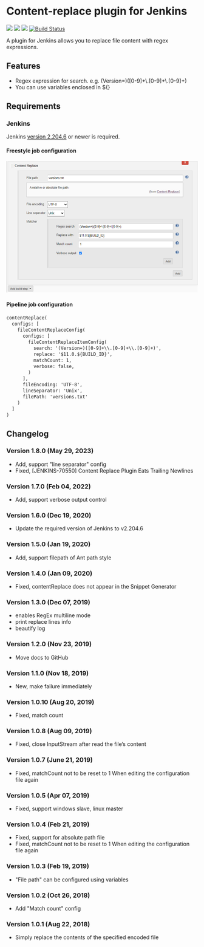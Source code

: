 Content-replace plugin for Jenkins
=========================

[![](https://img.shields.io/jenkins/plugin/v/content-replace.svg)](https://plugins.jenkins.io/content-replace)
[![](https://img.shields.io/github/release/jenkinsci/content-replace.svg?label=changelog)](https://github.com/jenkinsci/content-replace/releases/latest)
[![](https://img.shields.io/jenkins/plugin/i/content-replace.svg?color=green)](https://plugins.jenkins.io/content-replace)
[![Build Status](https://ci.jenkins.io/job/Plugins/job/content-replace-plugin/job/master/badge/icon)](https://ci.jenkins.io/job/Plugins/job/content-replace-plugin/job/master/)


A plugin for Jenkins allows you to replace file content with regex
expressions.

  

## Features

-   Regex expression for search. e.g.
    (Version=)(\[0-9\]+\\.\[0-9\]+\\.\[0-9\]+)
-   You can use variables enclosed in ${}  

## Requirements

### Jenkins

Jenkins [version 2.204.6](https://jenkins.io/changelog#v2.204.6) or newer is
required.

  

#### Freestyle job configuration

![Freestyle](./doc/Freestyle-job-configuration.png)

#### Pipeline job configuration
```
contentReplace(
  configs: [
    fileContentReplaceConfig(
      configs: [
        fileContentReplaceItemConfig(
          search: '(Version=)([0-9]+\\.[0-9]+\\.[0-9]+)',
          replace: '$11.0.${BUILD_ID}',
          matchCount: 1,
          verbose: false,
        )
      ],
      fileEncoding: 'UTF-8',
      lineSeparator: 'Unix',
      filePath: 'versions.txt'
    )
  ]
)
```

## Changelog
### Version 1.8.0 (May 29, 2023)

-   Add, support "line separator" config
-   Fixed, [JENKINS-70550] Content Replace Plugin Eats Trailing Newlines

### Version 1.7.0 (Feb 04, 2022)

-   Add, support verbose output control

### Version 1.6.0 (Dec 19, 2020)

-   Update the required version of Jenkins to v2.204.6

### Version 1.5.0 (Jan 19, 2020)

-   Add, support filepath of Ant path style

### Version 1.4.0 (Jan 09, 2020)

-   Fixed, contentReplace does not appear in the Snippet Generator

### Version 1.3.0 (Dec 07, 2019)

-   enables RegEx multiline mode
-   print replace lines info
-   beautify log

### Version 1.2.0 (Nov 23, 2019)

-   Move docs to GitHub

### Version 1.1.0 (Nov 18, 2019)

-   New, make failure immediately

### Version 1.0.10 (Aug 20, 2019)

-   Fixed, match count

### Version 1.0.8 (Aug 09, 2019)

-   Fixed, close InputStream after read the file‘s content

### Version 1.0.7 (June 21, 2019)

-   Fixed, matchCount not to be reset to 1 When editing the
    configuration file again

### Version 1.0.5 (Apr 07, 2019)

-   Fixed, support windows slave, linux master

### Version 1.0.4 (Feb 21, 2019)

-   Fixed, support for absolute path file
-   Fixed, matchCount not to be reset to 1 When editing the
    configuration file again

### Version 1.0.3 (Feb 19, 2019)

-   "File path" can be configured using variables

### Version 1.0.2 (Oct 26, 2018)

-   Add "Match count" config

### Version 1.0.1 (Aug 22, 2018)

-   Simply replace the contents of the specified encoded file
